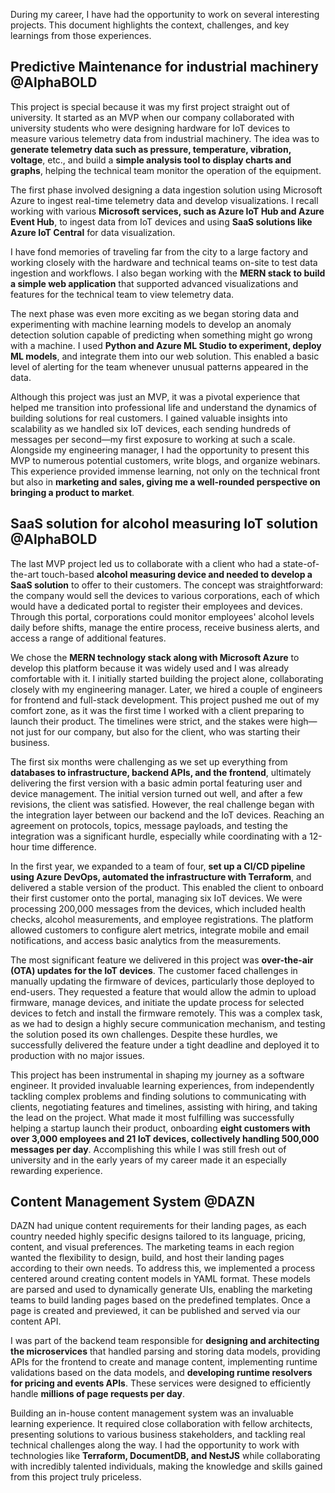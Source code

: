 During my career, I have had the opportunity to work on several interesting projects. This document highlights the context, challenges, and key learnings from those experiences.

## Predictive Maintenance for industrial machinery @AlphaBOLD
This project is special because it was my first project straight out of university. It started as an MVP when our company collaborated with university students who were designing hardware for IoT devices to measure various telemetry data from industrial machinery. The idea was to **generate telemetry data such as pressure, temperature, vibration, voltage**, etc., and build a **simple analysis tool to display charts and graphs**, helping the technical team monitor the operation of the equipment.

The first phase involved designing a data ingestion solution using Microsoft Azure to ingest real-time telemetry data and develop visualizations. I recall working with various **Microsoft services, such as Azure IoT Hub and Azure Event Hub**, to ingest data from IoT devices and using **SaaS solutions like Azure IoT Central** for data visualization. 

I have fond memories of traveling far from the city to a large factory and working closely with the hardware and technical teams on-site to test data ingestion and workflows. I also began working with the **MERN stack to build a simple web application** that supported advanced visualizations and features for the technical team to view telemetry data.

The next phase was even more exciting as we began storing data and experimenting with machine learning models to develop an anomaly detection solution capable of predicting when something might go wrong with a machine. I used **Python and Azure ML Studio to experiment, deploy ML models**, and integrate them into our web solution. This enabled a basic level of alerting for the team whenever unusual patterns appeared in the data.

Although this project was just an MVP, it was a pivotal experience that helped me transition into professional life and understand the dynamics of building solutions for real customers. I gained valuable insights into scalability as we handled six IoT devices, each sending hundreds of messages per second—my first exposure to working at such a scale. Alongside my engineering manager, I had the opportunity to present this MVP to numerous potential customers, write blogs, and organize webinars. This experience provided immense learning, not only on the technical front but also in **marketing and sales, giving me a well-rounded perspective on bringing a product to market**.

## SaaS solution for alcohol measuring IoT solution @AlphaBOLD
The last MVP project led us to collaborate with a client who had a state-of-the-art touch-based **alcohol measuring device and needed to develop a SaaS solution** to offer to their customers. The concept was straightforward: the company would sell the devices to various corporations, each of which would have a dedicated portal to register their employees and devices. Through this portal, corporations could monitor employees' alcohol levels daily before shifts, manage the entire process, receive business alerts, and access a range of additional features.

We chose the **MERN technology stack along with Microsoft Azure** to develop this platform because it was widely used and I was already comfortable with it. I initially started building the project alone, collaborating closely with my engineering manager. Later, we hired a couple of engineers for frontend and full-stack development. This project pushed me out of my comfort zone, as it was the first time I worked with a client preparing to launch their product. The timelines were strict, and the stakes were high—not just for our company, but also for the client, who was starting their business.

The first six months were challenging as we set up everything from **databases to infrastructure, backend APIs, and the frontend**, ultimately delivering the first version with a basic admin portal featuring user and device management. The initial version turned out well, and after a few revisions, the client was satisfied. However, the real challenge began with the integration layer between our backend and the IoT devices. Reaching an agreement on protocols, topics, message payloads, and testing the integration was a significant hurdle, especially while coordinating with a 12-hour time difference. 

In the first year, we expanded to a team of four, **set up a CI/CD pipeline using Azure DevOps, automated the infrastructure with Terraform**, and delivered a stable version of the product. This enabled the client to onboard their first customer onto the portal, managing six IoT devices. We were processing 200,000 messages from the devices, which included health checks, alcohol measurements, and employee registrations. The platform allowed customers to configure alert metrics, integrate mobile and email notifications, and access basic analytics from the measurements.

The most significant feature we delivered in this project was **over-the-air (OTA) updates for the IoT devices**. The customer faced challenges in manually updating the firmware of devices, particularly those deployed to end-users. They requested a feature that would allow the admin to upload firmware, manage devices, and initiate the update process for selected devices to fetch and install the firmware remotely. This was a complex task, as we had to design a highly secure communication mechanism, and testing the solution posed its own challenges. Despite these hurdles, we successfully delivered the feature under a tight deadline and deployed it to production with no major issues.

This project has been instrumental in shaping my journey as a software engineer. It provided invaluable learning experiences, from independently tackling complex problems and finding solutions to communicating with clients, negotiating features and timelines, assisting with hiring, and taking the lead on the project. What made it most fulfilling was successfully helping a startup launch their product, onboarding **eight customers with over 3,000 employees and 21 IoT devices, collectively handling 500,000 messages per day**. Accomplishing this while I was still fresh out of university and in the early years of my career made it an especially rewarding experience.

## Content Management System @DAZN
DAZN had unique content requirements for their landing pages, as each country needed highly specific designs tailored to its language, pricing, content, and visual preferences. The marketing teams in each region wanted the flexibility to design, build, and host their landing pages according to their own needs. To address this, we implemented a process centered around creating content models in YAML format. These models are parsed and used to dynamically generate UIs, enabling the marketing teams to build landing pages based on the predefined templates. Once a page is created and previewed, it can be published and served via our content API.

I was part of the backend team responsible for **designing and architecting the microservices** that handled parsing and storing data models, providing APIs for the frontend to create and manage content, implementing runtime validations based on the data models, and **developing runtime resolvers for pricing and events APIs**. These services were designed to efficiently handle **millions of page requests per day**.

Building an in-house content management system was an invaluable learning experience. It required close collaboration with fellow architects, presenting solutions to various business stakeholders, and tackling real technical challenges along the way. I had the opportunity to work with technologies like **Terraform, DocumentDB, and NestJS** while collaborating with incredibly talented individuals, making the knowledge and skills gained from this project truly priceless.
